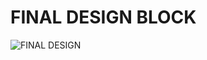 # FINAL DESIGN BLOCK

![FINAL DESIGN](https://user-images.githubusercontent.com/89115879/157246802-a6562c66-3c42-48b3-95ce-395e35e4880c.PNG)